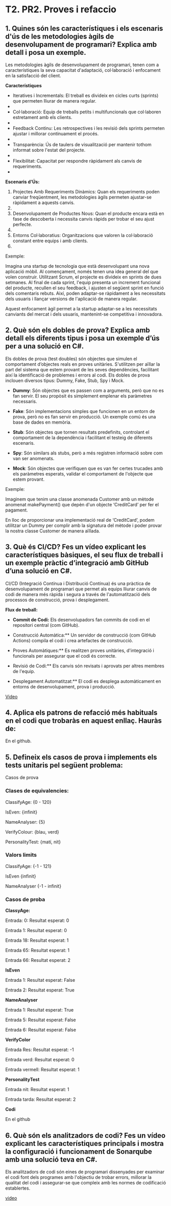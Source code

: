 # T2. PR2. Proves i refaccio

## 1. Quines són les característiques i els escenaris d'ús de les metodologies àgils de desenvolupament de programari? Explica amb detall i posa un exemple.

Les metodologies àgils de desenvolupament de programari, tenen com a característiques la seva capacitat d'adaptació, col·laboració i enfocament en la satisfacció del client.

**Característiques**

- Iteratives i Incrementals: El treball es divideix en cicles curts (sprints) que permeten lliurar de manera regular.
- 
- Col·laboració: Equip de treballs petits i multifuncionals que col·laboren estretament amb els clients.
- 
- Feedback Continu: Les retrospectives i les revisió dels sprints permeten ajustar i millorar contínuament el procés.
- 
- Transparència: Ús de taulers de visualització per mantenir tothom informat sobre l'estat del projecte.
- 
- Flexibilitat:  Capacitat per respondre ràpidament als canvis de requeriments.
- 
**Escenaris d'Ús:**
  
1. Projectes Amb Requeriments Dinàmics: Quan els requeriments poden canviar freqüentment, les metodologies àgils permeten ajustar-se ràpidament a aquests canvis.
2. 
3. Desenvolupament de Productes Nous: Quan el producte encara està en fase de descoberta i necessita canvis ràpids per trobar el seu ajust perfecte.
4. 
5. Entorns Col·laboratius: Organitzacions que valoren la col·laboració constant entre equips i amb clients.
6. 
Exemple:

Imagina una startup de tecnologia que està desenvolupant una nova aplicació mòbil. Al començament, només tenen una idea general del que volen construir. Utilitzant Scrum, el projecte es divideix en sprints de dues setmanes. Al final de cada sprint, l'equip presenta un increment funcional del producte, recullen el seu feedback, i ajusten el següent sprint en funció dels comentaris rebuts. Així, poden adaptar-se ràpidament a les necessitats dels usuaris i llançar versions de l'aplicació de manera regular.

Aquest enfocament àgil permet a la startup adaptar-se a les necessitats canviants del mercat i dels usuaris, mantenint-se competitiva i innovadora.


## 2. Què són els dobles de prova? Explica amb detall els diferents tipus i posa un exemple d’ús per a una solució en C#.

Els dobles de prova (test doubles) són objectes que simulen el comportament d’objectes reals en proves unitàries. S'utilitzen per aïllar la part del sistema que estem provant de les seves dependències, facilitant així la identificació de problemes i errors al codi. Els dobles de prova inclouen diversos tipus: Dummy, Fake, Stub, Spy i Mock.

- **Dummy**: Són objectes que es passen com a arguments, però que no es fan servir. El seu propòsit és simplement emplenar els paràmetres necessaris.

- **Fake**: Són implementacions simples que funcionen en un entorn de prova, però no es fan servir en producció. Un exemple comú és una base de dades en memòria.

- **Stub**: Són objectes que tornen resultats predefinits, controlant el comportament de la dependència i facilitant el testeig de diferents escenaris.

- **Spy**: Són similars als stubs, però a més registren informació sobre com van ser anomenats.

- **Mock**: Són objectes que verifiquen que es van fer certes trucades amb els paràmetres esperats,  validar el comportament de l'objecte que estem provant.

Exemple:

Imaginem que tenim una classe anomenada Customer amb un mètode anomenat makePayment() que depèn d'un objecte ‘CreditCard’ per fer el pagament.

En lloc de proporcionar una implementació real de ‘CreditCard’, podem utilitzar un Dummy per complir amb la signatura del mètode i poder provar la nostra classe Customer de manera aïllada.

## 3. Què és CI/CD? Fes un vídeo explicant les característiques bàsiques, el seu flux de treball i un exemple pràctic d’integració amb GitHub d’una solució en C#.

CI/CD (Integració Contínua i Distribució Contínua) és una pràctica de desenvolupament de programari que permet als equips lliurar canvis de codi de manera més ràpida i segura a través de l'automatització dels processos de construcció, prova i desplegament. 

**Flux de treball:**

- **Commit de Codi:** Els desenvolupadors fan commits de codi en el repositori central (com GitHub).

- Construcció Automàtica:** Un servidor de construcció (com GitHub Actions) compila el codi i crea artefactes de construcció.

- Proves Automàtiques:** Es realitzen proves unitàries, d'integració i funcionals per assegurar que el codi és correcte.

- Revisió de Codi:** Els canvis són revisats i aprovats per altres membres de l'equip.

- Desplegament Automatitzat:** El codi es desplega automàticament en entorns de desenvolupament, prova i producció.

[Video](https://www.youtube.com/watch?v=Avn70USSKdg)

## 4. Aplica els patrons de refacció més habituals en el codi que trobaràs en aquest enllaç. Hauràs de:

En el github.

## 5. Defineix els casos de prova i implements els tests unitaris pel següent problema:

Casos de prova

### Clases de equivalencies:

ClassifyAge: {0 - 120}

IsEven: {infinit}

NameAnalyser: {5}

VerifyColour: {blau, verd}

PersonalityTest: {matí, nit}

### Valors limits

ClassifyAge: {-1 - 121}

IsEven {infinit}

NameAnalyser {-1 - infinit}

### Casos de proba

**ClassyAge:**

Entrada: 0: Resultat esperat: 0

Entrada 1: Resultat esperat: 0

Entrada 18: Resultat esperat: 1

Entrada 65: Resultat esperat: 1

Entrada 66: Resultat esperat: 2

**IsEven**

Entrada 1: Resultat esperat: False

Entrada 2: Resultat esperat: True

**NameAnalyser**

Entrada 1: Resultat esperat: True

Entrada 5: Resultat esperat: False

Entrada 6: Resultat esperat: False

**VerifyColor**

Entrada Res: Resultat esperat: -1

Entrada verd: Resultat esperat: 0

Entrada vermell: Resultat esperat: 1

**PersonalityTest**

Entrada nit: Resultat esperat: 1

Entrada tarda: Resultat esperat: 2

**Codi**

En el github

## 6. Què són els analitzadors de codi? Fes un vídeo explicant les característiques principals i mostra la configuració i funcionament de Sonarqube amb una solució teva en C#.

Els analitzadors de codi són eines de programari dissenyades per examinar el codi font dels programes amb l'objectiu de trobar errors, millorar la qualitat del codi i assegurar-se que compleix amb les normes de codificació establertes.

[video](https://www.youtube.com/watch?v=jABFx6e7Fx8)
